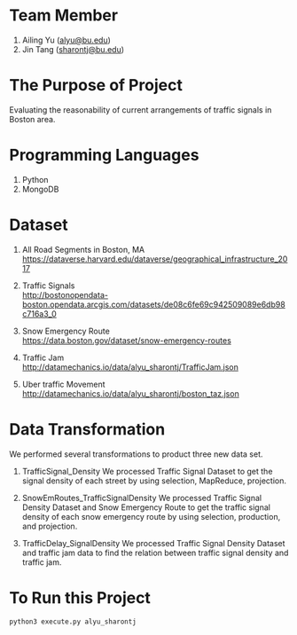 # Team Member
1. Ailing Yu (alyu@bu.edu)
2. Jin Tang (sharontj@bu.edu)


# The Purpose of Project
Evaluating the reasonability of current arrangements of traffic signals in Boston area.

# Programming Languages
1. Python
2. MongoDB

# Dataset
1. All Road Segments in Boston, MA
https://dataverse.harvard.edu/dataverse/geographical_infrastructure_2017

2. Traffic Signals             
http://bostonopendata-boston.opendata.arcgis.com/datasets/de08c6fe69c942509089e6db98c716a3_0

3. Snow Emergency Route  
https://data.boston.gov/dataset/snow-emergency-routes

4. Traffic Jam  
http://datamechanics.io/data/alyu_sharontj/TrafficJam.json

5. Uber traffic Movement  
http://datamechanics.io/data/alyu_sharontj/boston_taz.json


# Data Transformation
We performed several transformations to product three new data set.

1. TrafficSignal_Density
We processed Traffic Signal Dataset to get the signal density of each street by using selection, MapReduce, projection.

2. SnowEmRoutes_TrafficSignalDensity
We processed Traffic Signal Density Dataset and Snow Emergency Route to get the traffic signal density of each snow emergency route by using selection, production, and projection.

3. TrafficDelay_SignalDensity
We processed Traffic Signal Density Dataset and traffic jam data to find the relation between traffic signal density and traffic jam.


# To Run this Project
```
python3 execute.py alyu_sharontj
```




